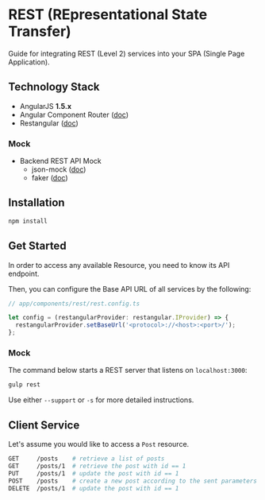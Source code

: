 # REST (REpresentational State Transfer)

Guide for integrating REST (Level 2) services into your SPA (Single Page Application).

## Technology Stack

* AngularJS **1.5.x**
* Angular Component Router ([doc](https://docs.angularjs.org/guide/component-router))
* Restangular ([doc](https://github.com/mgonto/restangular))

### Mock

* Backend REST API Mock
  * json-mock ([doc](https://github.com/therebelbeta/json-mock))
  * faker ([doc](https://github.com/marak/Faker.js))

## Installation

```bash
npm install
```

## Get Started

In order to access any available Resource, you need to know its API endpoint.

Then, you can configure the Base API URL of all services by the following:

```js
// app/components/rest/rest.config.ts

let config = (restangularProvider: restangular.IProvider) => {
  restangularProvider.setBaseUrl('<protocol>://<host>:<port>/');
};
```

### Mock

The command below starts a REST server that listens on `localhost:3000`:

```bash
gulp rest
```

Use either `--support` or `-s` for more detailed instructions.

## Client Service

Let's assume you would like to access a `Post` resource.

```bash
GET     /posts    # retrieve a list of posts
GET     /posts/1  # retrieve the post with id == 1
PUT     /posts/1  # update the post with id == 1
POST    /posts    # create a new post according to the sent parameters
DELETE  /posts/1  # update the post with id == 1
```

